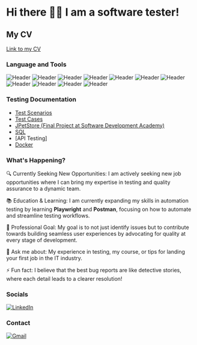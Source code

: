 # Hi there 👩‍💻 I am a software tester!
## My CV
[Link to my CV](https://drive.google.com/file/d/1Q87oBnOrOLcEeVZiops2xdMHK2kCF4yz/view?usp=sharing)

### Language and Tools
![Header](https://img.shields.io/badge/HTML-090909?style=for-the-badge&logo=html5&logoColor=#e34c26)
![Header](https://img.shields.io/badge/CSS-090909?style=for-the-badge&logo=css3&logoColor=1E90FF)
![Header](https://img.shields.io/badge/SeleniumIDE-090909?style=for-the-badge&logo=selenium&logoColor=71b556)
![Header](https://img.shields.io/badge/PostgreSQL-090909?style=for-the-badge&logo=postgresql&logoColor=#0064a5)
![Header](https://img.shields.io/badge/Postman-090909?style=for-the-badge&logo=postman&logoColor=f76935)
![Header](https://img.shields.io/badge/Jira-090909?style=for-the-badge&logo=jira&logoColor=136be1)
![Header](https://img.shields.io/badge/TestRail-090909?style=for-the-badge&logo=&logoColor=71b556)
![Header](https://img.shields.io/badge/IntelliJIDEA-090909?style=for-the-badge&logo=intellijidea&logoColor=white)
![Header](https://img.shields.io/badge/VisualStudioCode-090909?style=for-the-badge&logo=visualstudiocode&logoColor=0078d7)
![Header](https://img.shields.io/badge/GIT-090909?style=for-the-badge&logo=git&logoColor=#34f29)
![Header](https://img.shields.io/badge/Docker-090909?style=for-the-badge&logo=docker&logoColor=#0db7ed)



### Testing Documentation
- [Test Scenarios](https://github.com/yeldanasadykova/test-scenarios)
- [Test Cases](https://github.com/yeldanasadykova/test-cases)
- [JPetStore (Final Project at Software Development Academy)](https://docs.google.com/spreadsheets/d/1-HZqr2yoFi0uqMphvWWp1o5bQ1gHj3te/edit?usp=sharing&ouid=103125920830051510741&rtpof=true&sd=true)
- [SQL](https://github.com/yeldanasadykova/sql)
- [API Testing]
- [Docker](https://github.com/yeldanasadykova/my-cv-docker)

### What's Happening?

🔍 Currently Seeking New Opportunities: I am actively seeking new job opportunities where I can bring my expertise in testing and quality assurance to a dynamic team.

📚 Education & Learning: I am currently expanding my skills in automation testing by learning **Playwright** and **Postman**, focusing on how to automate and streamline testing workflows.

🌟 Professional Goal: My goal is to not just identify issues but to contribute towards building seamless user experiences by advocating for quality at every stage of development.

💬 Ask me about: My experience in testing, my course, or tips for landing your first job in the IT industry.

⚡ Fun fact: I believe that the best bug reports are like detective stories, where each detail leads to a clearer resolution!


### Socials
[![LinkedIn](https://img.shields.io/badge/LinkedIn-0077B5?style=for-the-badge&logo=linkedin&logoColor=white)](https://www.linkedin.com/in/yeldana-sadykova/)

### Contact
[![Gmail](https://img.shields.io/badge/Gmail-D14836?style=for-the-badge&logo=gmail&logoColor=white)](mailto:yeldana.sadykova@gmail.com)

